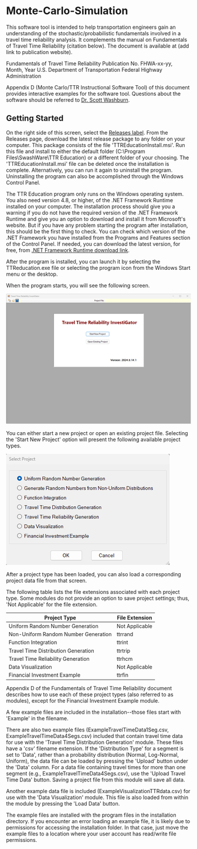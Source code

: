# Monte-Carlo-Simulation
This software tool is intended to help transportation engineers gain an understanding of the stochastic/probabilistic fundamentals involved in a travel time reliability analysis. It complements the manual on Fundamentals of Travel Time Reliability (citation below). The document is available at (add link to publication website). 

Fundamentals of Travel Time Reliability
Publication No. FHWA-xx-yy, Month, Year
U.S. Department of Transportation
Federal Highway Administration

Appendix D (Monte Carlo/TTR Instructional Software Tool) of this document provides interactive examples for the software tool. Questions about the software should be referred to <a href="https://faculty.eng.ufl.edu/scott-washburn/">Dr. Scott Washburn</a>.

## Getting Started

On the right side of this screen, select the <a href="https://github.com/swash17/Monte-Carlo-Simulation/releases">Releases label</a>. From the Releases page, download the latest release package to any folder on your computer. This package consists of the file 'TTREducationInstall.msi'. Run this file and install to either the default folder (C:\Program Files\SwashWare\TTR Education) or a different folder of your choosing. The 'TTREducationInstall.msi' file can be deleted once the installation is complete. Alternatively, you can run it again to uninstall the program. Uninstalling the program can also be accomplished through the Windows Control Panel.

The TTR Education program only runs on the Windows operating system. You also need version 4.8, or higher, of the .NET Framework Runtime installed on your computer. The installation process should give you a warning if you do not have the required version of the .NET Framework Runtime and give you an option to download and install it from Microsoft's website. But if you have any problem starting the program after installation, this should be the first thing to check.  You can check which version of the .NET Framework you have installed from the Programs and Features section of the Control Panel.  If needed, you can download the latest version, for free, from <a href="https://dotnet.microsoft.com/en-us/download/dotnet-framework/net48">.NET Framework Runtime download link</a>.

After the program is installed, you can launch it by selecting the TTReducation.exe file or selecting the program icon from the Windows Start menu or the desktop.

When the program starts, you will see the following screen.

<img alt="Start Screen" src="StartScreen.png" />

You can either start a new project or open an existing project file. Selecting the 'Start New Project' option will present the following available project types.

<img alt="Project Types" src="ProjectTypes.png" />

After a project type has been loaded, you can also load a corresponding project data file from that screen.

The following table lists the file extensions associated with each project type. Some modules do not provide an option to save project settings; thus, 'Not Applicable' for the file extension.

| Project Type | File Extension |
|--------------|----------------|
| Uniform Random Number Generation | Not Applicable |
| Non-Uniform Random Number Generation | ttrrand |
| Function Integration | ttrint |
| Travel Time Distribution Generation | ttrtrip |
| Travel Time Reliability Generation | ttrhcm |
| Data Visualization | Not Applicable |
| Financial Investment Example | ttrfin |

 Appendix D of the Fundamentals of Travel Time Reliability document describes how to use each of these project types (also referred to as modules), except for the Financial Investment Example module. 
 
 A few example files are included in the installation--those files start with 'Example' in the filename. 
 
 There are also two example files (ExampleTravelTimeData1Seg.csv, ExampleTravelTimeData4Segs.csv) included that contain travel time data for use with the 'Travel Time Distribution Generation' module. These files have a 'csv' filename extension. If the 'Distribution Type' for a segment is set to 'Data', rather than a probability distribution (Normal, Log-Normal, Uniform), the data file can be loaded by pressing the 'Upload' button under the 'Data' column. For a data file containing travel times for more than one segment (e.g., ExampleTravelTimeData4Segs.csv), use the 'Upload Travel Time Data' button. Saving a project file from this module will save all data.
 
 Another example data file is included (ExampleVisualizationTTRdata.csv) for use with the 'Data Visualization' module. This file is also loaded from within the module by pressing the 'Load Data' button.

 The example files are installed with the program files in the installation directory. If you encounter an error loading an example file, it is likely due to permissions for accessing the installation folder. In that case, just move the example files to a location where your user account has read/write file permissions.
